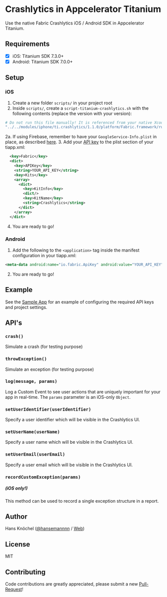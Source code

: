 # Crashlytics in Appcelerator Titanium

Use the native Fabric Crashlytics iOS / Android SDK in Appcelerator Titanium.

## Requirements

- [x] iOS: Titanium SDK 7.3.0+
- [x] Android: Titanium SDK 7.0.0+

## Setup

### iOS

1. Create a new folder `scripts/` in your project root
2. Inside `scripts/`, create a `script-titanium-crashlytics.sh` with the following contents (replace the version with your version):
```sh
# Do not run this file manually! It is referenced from your native Xcode project
"../../modules/iphone/ti.crashlytics/1.1.0/platform/Fabric.framework/run" <YOUR_API_KEY> <YOUR_SECRET_KEY>
```
2a. If using Firebase, remember to have your `GoogleService-Info.plist` in place, as described [here](https://github.com/hansemannn/titanium-firebase).
3. Add your [API key](https://fabric.io/kits/ios/crashlytics/manual-install?step=2) to the plist section of your tiapp.xml:
```xml
  <key>Fabric</key>
  <dict>
    <key>APIKey</key>
    <string>YOUR_API_KEY</string>
    <key>Kits</key>
    <array>
      <dict>
        <key>KitInfo</key>
        <dict/>
        <key>KitName</key>
        <string>Crashlytics</string>
      </dict>
    </array>
  </dict>
```
4. You are ready to go!

### Android

1. Add the following to the `<application>` tag inside the manifest configuration in your tiapp.xml:
```xml
<meta-data android:name="io.fabric.ApiKey" android:value="YOUR_API_KEY" />
```
2. You are ready to go!

## Example

See the [Sample App](https://github.com/hansemannn/titanium-crashlytics-demo/blob/master/README.md) for an example of configuring
the required API keys and project settings.

## API's

### `crash()`

Simulate a crash (for testing purpose)

### `throwException()`

Simulate an exception (for testing purpose)

### `log(message, params)`

Log a Custom Event to see user actions that are uniquely important for your app in real-time.
The `params` parameter is an iOS-only `Object`.

### `setUserIdentifier(userIdentifier)`

Specify a user identifier which will be visible in the Crashlytics UI.

### `setUserName(userName)`

Specify a user name which will be visible in the Crashlytics UI.

### `setUserEmail(userEmail)`

Specify a user email which will be visible in the Crashlytics UI.

### `recordCustomException(params)`

##### (iOS only!)

This method can be used to record a single exception structure in a report.

## Author

Hans Knöchel ([@hansemannnn](https://twitter.com/hansemannnn) / [Web](https://hans-knoechel.de))

## License

MIT

## Contributing

Code contributions are greatly appreciated, please submit a new [Pull-Request](https://github.com/hansemannn/titanium-crashlytics/pull/new/master)!

